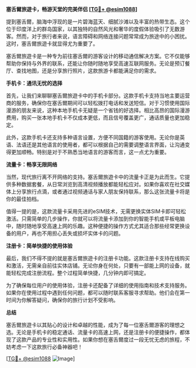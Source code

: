 **塞舌爾旅遊卡，畅游天堂的完美伴侣 [[TG💪+ @esim1088](https://t.me/s/esim1088)]**

提到塞舌爾，脑海中浮现的是一片碧海蓝天、细腻沙滩以及丰富的热带生态。这个位于印度洋上的群岛国家，以其独特的自然风光和奢华的度假体验吸引了无数游客。然而，对于旅行者来说，语言障碍和网络连接问题常常成为旅途中的小困扰。这时，塞舌爾旅遊卡就显得尤为重要了。

塞舌爾旅遊卡是一种专为前往塞舌爾的游客设计的移动通信解决方案。它不仅能够帮助你保持与外界的联系，还能让你随时随地享受高速互联网服务。无论是预订餐厅、查找地图，还是分享旅行照片，这款旅游卡都能满足你的需求。

**手机卡：通讯无忧的选择**

首先，让我们来聊聊塞舌爾旅遊卡中的手机卡部分。这款手机卡支持当地主要运营商的服务，确保你在塞舌爾期间可以轻松拨打电话和发送短信。对于习惯使用国际漫游的朋友来说，这种本地手机卡无疑是一个省钱的好选择。相比高昂的国际漫游费用，购买一张本地手机卡不仅成本更低，而且信号覆盖更广，通话质量也更加稳定。

此外，这款手机卡还支持多种语言设置，方便不同国籍的游客使用。无论你是英语、法语还是其他语言的使用者，都可以根据自己的需要调整语言界面，让沟通变得更加顺畅。特别是对于不熟悉当地语言的游客而言，这一点尤为重要。

**流量卡：畅享无限网络**

当然，现代旅行离不开网络的支持。塞舌爾旅遊卡中的流量卡正是为此而生。它提供多种数据套餐，从日常浏览到高清视频播放都能轻松应对。如果你喜欢在社交媒体上分享旅行点滴，或者通过视频通话与家人朋友保持联系，那么这张流量卡将是你的最佳拍档。

值得一提的是，这款流量卡采用先进的eSIM技术，无需更换实体SIM卡即可轻松激活。只需简单的几步操作，你就可以将流量卡添加到你的智能手机或平板电脑中，随时随地享受高速上网的乐趣。这种便捷的操作方式尤其适合那些经常更换设备的用户，再也不用担心丢失或损坏实体卡的问题。

**注册卡：简单快捷的使用体验**

最后，我们不得不提的就是塞舌爾旅遊卡的注册卡功能。这款注册卡支持在线购买和激活，无需亲自前往实体店铺。无论你身在何处，只要有一部能上网的设备，就能轻松完成注册流程。整个过程简单快捷，几分钟内即可搞定。

为了确保每位用户的使用体验，注册卡还配备了详细的使用指南和技术支持服务。如果你在使用过程中遇到任何问题，都可以随时联系客服寻求帮助。他们会在第一时间为你解答疑问，确保你的旅行计划不受影响。

**总结**

塞舌爾旅遊卡以其贴心的设计和卓越的性能，成为了每一位塞舌爾游客的理想之选。无论是手机卡的稳定通话、流量卡的高速上网，还是注册卡的便捷操作，都体现了这款产品的专业性和实用性。如果你想在塞舌爾度过一段无忧无虑的旅程，不妨考虑一下这款旅行必备神器吧！

[[TG💪+ @esim1088](https://t.me/s/esim1088) ![Image](https://i.postimg.cc/4NQfJmqS/Snipaste-2025-05-13-00-14-12.png)]